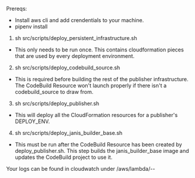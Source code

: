 Prereqs:
  - Install aws cli and add crendentials to your machine.
  - pipenv install

1. sh src/scripts/deploy_persistent_infrastructure.sh
  - This only needs to be run once. This contains cloudformation pieces that are used by every deployment environment.
2. sh src/scripts/deploy_codebuild_source.sh
  - This is required before building the rest of the publisher infrastructure. The CodeBuild Resource won't launch properly if there isn't a codebuild_source to draw from.
3. sh src/scripts/deploy_publisher.sh
  - This will deploy all the CloudFormation resources for a publisher's DEPLOY_ENV.
4. sh src/scripts/deploy_janis_builder_base.sh
  - This must be run after the CodeBuild Resource has been created by deploy_publisher.sh. This step builds the janis_builder_base image and updates the CodeBuild project to use it.


Your logs can be found in cloudwatch under /aws/lambda/<service>-<stage>-<function>
